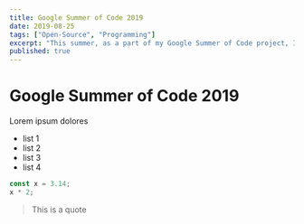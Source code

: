 ```yaml
---
title: Google Summer of Code 2019
date: 2019-08-25
tags: ["Open-Source", "Programming"]
excerpt: "This summer, as a part of my Google Summer of Code project, I worked with CERN-HSF on DiracGrid"
published: true
---
```


# Google Summer of Code 2019

Lorem ipsum dolores

- list 1
- list 2
- list 3
- list 4

```javascript
const x = 3.14;
x * 2;
```

> This is a quote
